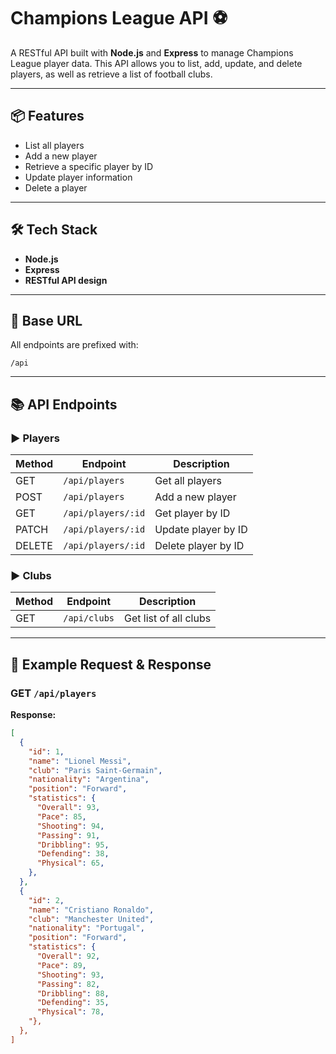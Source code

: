 # Champions League API ⚽

A RESTful API built with **Node.js** and **Express** to manage Champions League player data. This API allows you to list, add, update, and delete players, as well as retrieve a list of football clubs.

---

## 📦 Features

- List all players
- Add a new player
- Retrieve a specific player by ID
- Update player information
- Delete a player

---

## 🛠️ Tech Stack

- **Node.js**
- **Express**
- **RESTful API design**

---

## 📌 Base URL

All endpoints are prefixed with:

`/api`

---

## 📚 API Endpoints

### ▶️ Players

| Method | Endpoint            | Description             |
|--------|---------------------|-------------------------|
| GET    | `/api/players`      | Get all players         |
| POST   | `/api/players`      | Add a new player        |
| GET    | `/api/players/:id`  | Get player by ID        |
| PATCH  | `/api/players/:id`  | Update player by ID     |
| DELETE | `/api/players/:id`  | Delete player by ID     |

### ▶️ Clubs

| Method | Endpoint       | Description          |
|--------|----------------|----------------------|
| GET    | `/api/clubs`   | Get list of all clubs |

---

## 🧪 Example Request & Response

### GET `/api/players`

**Response:**

```json
[
  {
    "id": 1,
    "name": "Lionel Messi",
    "club": "Paris Saint-Germain",
    "nationality": "Argentina",
    "position": "Forward",
    "statistics": {
      "Overall": 93,
      "Pace": 85,
      "Shooting": 94,
      "Passing": 91,
      "Dribbling": 95,
      "Defending": 38,
      "Physical": 65,
    },
  },
  {
    "id": 2,
    "name": "Cristiano Ronaldo",
    "club": "Manchester United",
    "nationality": "Portugal",
    "position": "Forward",
    "statistics": {
      "Overall": 92,
      "Pace": 89,
      "Shooting": 93,
      "Passing": 82,
      "Dribbling": 88,
      "Defending": 35,
      "Physical": 78,
    "},
  },
]
